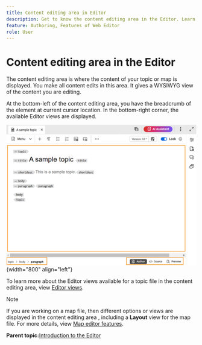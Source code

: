 ```yaml
---
title: Content editing area in Editor  
description: Get to know the content editing area in the Editor. Learn about Editor interface and features in Adobe Experience Manager Guides.
feature: Authoring, Features of Web Editor
role: User
---
```

# Content editing area in the Editor 

The content editing area is where the content of your topic or map is displayed. You make all content edits in this area. It gives a WYSIWYG view of the content you are editing. 

At the bottom-left of the content editing area, you have the breadcrumb of the element at current cursor location. In the bottom-right corner, the available Editor views are displayed.

![](images/content-editing-area.png){width="800" align="left"}

To learn more about the Editor views available for a topic file in the content editing area, view [Editor views](./web-editor-views.md).

>[!NOTE]
>
> If you are working on a map file, then different options or views are displayed in the content editing area , including a **Layout** view for the map file. For more details, view [Map editor features](./map-editor-advanced-map-editor.md).

**Parent topic:**[Introduction to the Editor](web-editor.md)
